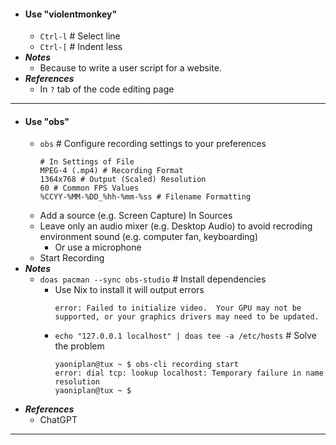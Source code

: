 - #### Use "violentmonkey" 
    - `Ctrl-l` # Select line
    - `Ctrl-[` # Indent less
- ***Notes***
    - Because to write a user script for a website.
- ***References***
    - In `?` tab of the code editing page
- ---
- #### Use "obs" 
    - `obs` # Configure recording settings to your preferences
      ```
      # In Settings of File
      MPEG-4 (.mp4) # Recording Format
      1364x768 # Output (Scaled) Resolution
      60 # Common FPS Values
      %CCYY-%MM-%DD_%hh-%mm-%ss # Filename Formatting
      ```
    - Add a source (e.g. Screen Capture) In Sources
    - Leave only an audio mixer (e.g. Desktop Audio) to avoid recroding environment sound (e.g. computer fan, keyboarding)
        - Or use a microphone
    - Start Recording
- ***Notes***
    - `doas pacman --sync obs-studio` # Install dependencies
        - Use Nix to install it will output errors
          ```
          error: Failed to initialize video.  Your GPU may not be supported, or your graphics drivers may need to be updated.
          ```
        - `echo "127.0.0.1 localhost" | doas tee -a /etc/hosts` # Solve the problem
          ```
          yaoniplan@tux ~ $ obs-cli recording start
          error: dial tcp: lookup localhost: Temporary failure in name resolution
          yaoniplan@tux ~ $  
          ```
- ***References***
    - ChatGPT
- ---
